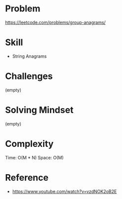 
# Problem
https://leetcode.com/problems/group-anagrams/

# Skill
- String Anagrams

# Challenges
(empty)

# Solving Mindset
(empty)

# Complexity
Time: O(M * N)
Space: O(M)

# Reference
- https://www.youtube.com/watch?v=vzdNOK2oB2E

